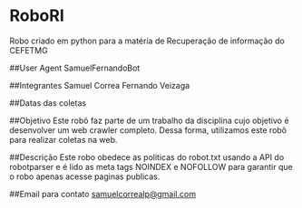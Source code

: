# RoboRI

Robo criado em python para a matéria de Recuperação de informação do CEFETMG

##User Agent
SamuelFernandoBot

##Integrantes
  Samuel Correa
  Fernando Veizaga
  
 ##Datas das coletas

##Objetivo
Este robô faz parte de um trabalho da disciplina cujo objetivo é desenvolver um web crawler completo. Dessa forma, utilizamos este robô para realizar coletas na web.

##Descrição
Este robo obedece as politicas do robot.txt usando a API do robotparser e é lido as meta tags NOINDEX e NOFOLLOW para garantir que o robo apenas acesse paginas publicas.

##Email para contato
samuelcorrealp@gmail.com
